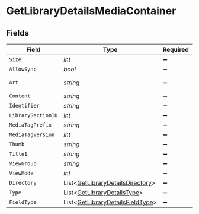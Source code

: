 # GetLibraryDetailsMediaContainer


## Fields

| Field                                                                                   | Type                                                                                    | Required                                                                                | Description                                                                             | Example                                                                                 |
| --------------------------------------------------------------------------------------- | --------------------------------------------------------------------------------------- | --------------------------------------------------------------------------------------- | --------------------------------------------------------------------------------------- | --------------------------------------------------------------------------------------- |
| `Size`                                                                                  | *int*                                                                                   | :heavy_minus_sign:                                                                      | N/A                                                                                     | 29                                                                                      |
| `AllowSync`                                                                             | *bool*                                                                                  | :heavy_minus_sign:                                                                      | N/A                                                                                     | false                                                                                   |
| `Art`                                                                                   | *string*                                                                                | :heavy_minus_sign:                                                                      | N/A                                                                                     | /:/resources/movie-fanart.jpg                                                           |
| `Content`                                                                               | *string*                                                                                | :heavy_minus_sign:                                                                      | N/A                                                                                     | secondary                                                                               |
| `Identifier`                                                                            | *string*                                                                                | :heavy_minus_sign:                                                                      | N/A                                                                                     | com.plexapp.plugins.library                                                             |
| `LibrarySectionID`                                                                      | *int*                                                                                   | :heavy_minus_sign:                                                                      | N/A                                                                                     | 1                                                                                       |
| `MediaTagPrefix`                                                                        | *string*                                                                                | :heavy_minus_sign:                                                                      | N/A                                                                                     | /system/bundle/media/flags/                                                             |
| `MediaTagVersion`                                                                       | *int*                                                                                   | :heavy_minus_sign:                                                                      | N/A                                                                                     | 1701731894                                                                              |
| `Thumb`                                                                                 | *string*                                                                                | :heavy_minus_sign:                                                                      | N/A                                                                                     | /:/resources/movie.png                                                                  |
| `Title1`                                                                                | *string*                                                                                | :heavy_minus_sign:                                                                      | N/A                                                                                     | Movies                                                                                  |
| `ViewGroup`                                                                             | *string*                                                                                | :heavy_minus_sign:                                                                      | N/A                                                                                     | secondary                                                                               |
| `ViewMode`                                                                              | *int*                                                                                   | :heavy_minus_sign:                                                                      | N/A                                                                                     | 65592                                                                                   |
| `Directory`                                                                             | List<[GetLibraryDetailsDirectory](../../Models/Requests/GetLibraryDetailsDirectory.md)> | :heavy_minus_sign:                                                                      | N/A                                                                                     |                                                                                         |
| `Type`                                                                                  | List<[GetLibraryDetailsType](../../Models/Requests/GetLibraryDetailsType.md)>           | :heavy_minus_sign:                                                                      | N/A                                                                                     |                                                                                         |
| `FieldType`                                                                             | List<[GetLibraryDetailsFieldType](../../Models/Requests/GetLibraryDetailsFieldType.md)> | :heavy_minus_sign:                                                                      | N/A                                                                                     |                                                                                         |